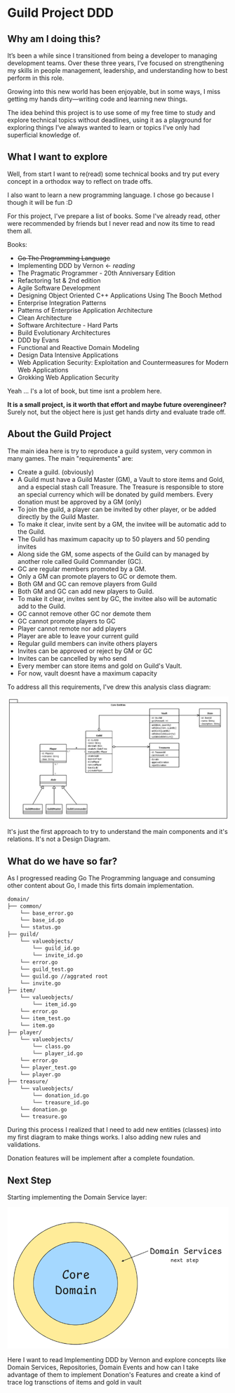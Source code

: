 # Guild Project DDD

## Why am I doing this?

It’s been a while since I transitioned from being a developer to managing development teams. Over these three years, I’ve focused on strengthening my skills in people management, leadership, and understanding how to best perform in this role.

Growing into this new world has been enjoyable, but in some ways, I miss getting my hands dirty—writing code and learning new things.

The idea behind this project is to use some of my free time to study and explore technical topics without deadlines, using it as a playground for exploring things I’ve always wanted to learn or topics I’ve only had superficial knowledge of.

## What I want to explore

Well, from start I want to re(read) some technical books and try put every concept in a orthodox way to reflect on trade offs.

I also want to learn a new programming language. I chose go because I though it will be fun :D

For this project, I've prepare a list of books. Some I've already read, other were recommended by friends but I never read and now its time to read them all.

Books:

- ~~Go The Programming Language~~
- Implementing DDD by Vernon <- _reading_
- The Pragmatic Programmer - 20th Anniversary Edition
- Refactoring 1st & 2nd edition
- Agile Software Development
- Designing Object Oriented C++ Applications Using The Booch Method
- Enterprise Integration Patterns
- Patterns of Enterprise Application Architecture
- Clean Architecture
- Software Architecture - Hard Parts
- Build Evolutionary Architectures
- DDD by Evans
- Functional and Reactive Domain Modeling
- Design Data Intensive Applications
- Web Application Security: Exploitation and Countermeasures for Modern Web Applications
- Grokking Web Application Security

Yeah ... I's a lot of book, but time isnt a problem here.

**It is a small project, is it worth that effort and maybe future overengineer?** Surely not, but the object here is just get hands dirty and evaluate trade off.

## About the Guild Project

The main idea here is try to reproduce a guild system, very common in many games. The main "requirements" are:

- Create a guild. (obviously)
- A Guild must have a Guild Master (GM), a Vault to store items and Gold, and a especial stash call Treasure. The Treasure is responsible to store an special currency which will be donated by guild members. Every donation must be approved by a GM (only)
- To join the guild, a player can be invited by other player, or be added directly by the Guild Master.
- To make it clear, invite sent by a GM, the invitee will be automatic add to the Guild.
- The Guild has maximum capacity up to 50 players and 50 pending invites
- Along side the GM, some aspects of the Guild can by managed by another role called Guild Commander (GC).
- GC are regular members promoted by a GM.
- Only a GM can promote players to GC or demote them.
- Both GM and GC can remove players from Guild
- Both GM and GC can add new players to Guild.
- To make it clear, invites sent by GC, the invitee also will be automatic add to the Guild.
- GC cannot remove other GC nor demote them
- GC cannot promote players to GC
- Player cannot remote nor add players
- Player are able to leave your current guild
- Regular guild members can invite others players
- Invites can be approved or reject by GM or GC
- Invites can be cancelled by who send
- Every member can store items and gold on Guild's Vault.
- For now, vault doesnt have a maximum capacity

To address all this requirements, I've drew this analysis class diagram:

![image info](./pictures/analisys_diagram_start.png)

It's just the first approach to try to understand the main components and it's relations. It's not a Design Diagram.

## What do we have so far?

As I progressed reading Go The Programming language and consuming other content about Go, I made this firts domain implementation.

```
domain/
├── common/
    └── base_error.go
    └── base_id.go
    └── status.go
├── guild/
    └── valueobjects/
        └── guild_id.go
        └── invite_id.go
    └── error.go
    └── guild_test.go
    └── guild.go //aggrated root
    └── invite.go
├── item/
    └── valueobjects/
        └── item_id.go
    └── error.go
    └── item_test.go
    └── item.go
├── player/
    └── valueobjects/
        └── class.go
        └── player_id.go
    └── error.go
    └── player_test.go
    └── player.go
├── treasure/
    └── valueobjects/
        └── donation_id.go
        └── treasure_id.go
    └── donation.go
    └── treasure.go
```

During this process I realized that I need to add new entities (classes) into my first diagram to make things works. I also adding new rules and validations.

Donation features will be implement after a complete foundation.

## Next Step

Starting implementing the Domain Service layer:

![image info](./pictures/high_level_arch.png)

Here I want to read Implementing DDD by Vernon and explore concepts like Domain Services, Repositories, Domain Events and how can I take advantage of them to implement Donation's Features and create a kind of trace log transctions of items and gold in vault
